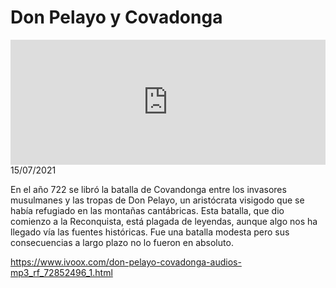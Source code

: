 # Don Pelayo y Covadonga
<iframe id='audio_88903085' frameborder='0' allowfullscreen='' scrolling='no' height='200' style='width:100%;' src='https://www.ivoox.com/player_ej_72852496_6_1.html' loading='lazy'></iframe>15/07/2021

En el año 722 se libró la batalla de Covandonga entre los invasores musulmanes y las tropas de Don Pelayo, un aristócrata visigodo que se había refugiado en las montañas cantábricas. Esta batalla, que dio comienzo a la Reconquista, está plagada de leyendas, aunque algo nos ha llegado vía las fuentes históricas. Fue una batalla modesta pero sus consecuencias a largo plazo no lo fueron en absoluto. 

 

https://www.ivoox.com/don-pelayo-covadonga-audios-mp3_rf_72852496_1.html
